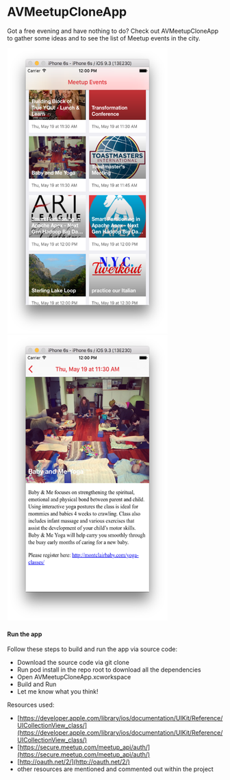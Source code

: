 # AVMeetupCloneApp

Got a free evening and have nothing to do? Check out AVMeetupCloneApp to gather some ideas and to see the list of Meetup events in the city.

<img src="https://github.com/ayunav/AVMeetupCloneApp/blob/master/AVMeetupCloneApp%20Events%20View.png" width="375" height="667" />
<img src="https://github.com/ayunav/AVMeetupCloneApp/blob/master/AVMeetupCloneApp%20Event%20Detail%20View.png" width="375" height="667" />

#### Run the app

Follow these steps to build and run the app via source code:

- Download the source code via git clone
- Run pod install in the repo root to download all the dependencies
- Open AVMeetupCloneApp.xcworkspace
- Build and Run
- Let me know what you think!


Resources used: 

- [https://developer.apple.com/library/ios/documentation/UIKit/Reference/UICollectionView_class/](https://developer.apple.com/library/ios/documentation/UIKit/Reference/UICollectionView_class/)
- [https://secure.meetup.com/meetup_api/auth/](https://secure.meetup.com/meetup_api/auth/)
- [http://oauth.net/2/](http://oauth.net/2/)
- other resources are mentioned and commented out within the project
